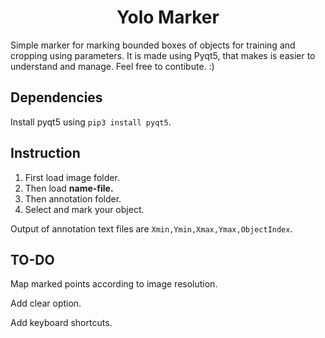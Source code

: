 <h1 align="center">Yolo Marker</h1>

Simple marker for marking bounded boxes of objects for training and cropping using parameters.
It is made using Pyqt5, that makes is easier to understand and manage. Feel free to contibute. :)

## Dependencies 
Install pyqt5 using `pip3 install pyqt5`.

## Instruction
<ol>
  <li> First load image folder.</li>
  <li> Then load <b>name-file.</b></li>
  <li> Then annotation folder.</b></li>
  <li> Select and mark your object.</li>
</ol>

Output of annotation text files are `Xmin,Ymin,Xmax,Ymax,ObjectIndex`.

## TO-DO
Map marked points according to image resolution.

Add clear option.

Add keyboard shortcuts.
